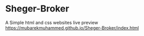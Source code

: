 # Sheger-Broker
A Simple html and css websites
live preview 
https://mubarekmuhammed.github.io/Sheger-Broker/index.html
